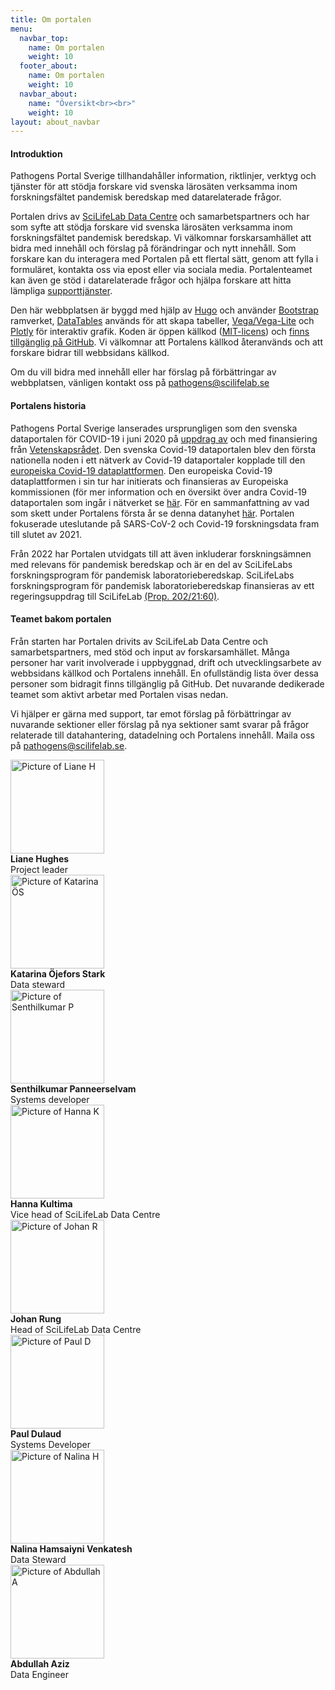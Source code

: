 ```yaml
---
title: Om portalen
menu:
  navbar_top:
    name: Om portalen
    weight: 10
  footer_about:
    name: Om portalen
    weight: 10
  navbar_about:
    name: "Översikt<br><br>"
    weight: 10
layout: about_navbar
---
```


#### Introduktion

Pathogens Portal Sverige tillhandahåller information, riktlinjer, verktyg och tjänster för att stödja forskare vid svenska lärosäten verksamma inom forskningsfältet pandemisk beredskap med datarelaterade frågor.

Portalen drivs av [SciLifeLab Data Centre](https://scilifelab.se/data/) och samarbetspartners och har som syfte att stödja forskare vid svenska lärosäten verksamma inom forskningsfältet pandemisk beredskap. Vi välkomnar forskarsamhället att bidra med innehåll och förslag på förändringar och nytt innehåll. Som forskare kan du interagera med Portalen på ett flertal sätt, genom att fylla i formuläret, kontakta oss via epost eller via sociala media. Portalenteamet kan även ge stöd i datarelaterade frågor och hjälpa forskare att hitta lämpliga [supporttjänster](/sv/support/).

Den här webbplatsen är byggd med hjälp av [Hugo](https://gohugo.io/) och använder [Bootstrap](https://getbootstrap.com/) ramverket, [DataTables](https://datatables.net/) används för att skapa tabeller, [Vega/Vega-Lite](https://vega.github.io/vega-lite/) och [Plotly](https://plotly.com/) för interaktiv grafik. Koden är öppen källkod ([MIT-licens](https://choosealicense.com/licenses/mit/)) och [finns tillgänglig på GitHub](https://github.com/ScilifelabDataCentre/pathogens-portal). Vi välkomnar att Portalens källkod återanvänds och att forskare bidrar till webbsidans källkod.

Om du vill bidra med innehåll eller har förslag på förbättringar av webbplatsen, vänligen kontakt oss på <pathogens@scilifelab.se>

#### Portalens historia

Pathogens Portal Sverige lanserades ursprungligen som den svenska dataportalen för COVID-19 i juni 2020 på [uppdrag av](https://www.vr.se/english/just-now/news/news-archive/2020-06-03-new-national-portal-makes-research-data-on-covid-19-accessible.html) och med finansiering från [Vetenskapsrådet](https://www.vr.se). Den svenska Covid-19 dataportalen blev den första nationella noden i ett nätverk av Covid-19 dataportaler kopplade till den [europeiska Covid-19 dataplattformen](https://covid19dataportal.org). Den europeiska Covid-19 dataplattformen i sin tur har initierats och finansieras av Europeiska kommissionen (för mer information och en översikt över andra Covid-19 dataportalen som ingår i nätverket se [här](https://covid19dataportal.se/partners/). För en sammanfattning av vad som skett under Portalens första år se denna datanyhet [här](https://covid19dataportal.se/updates/first_year/). Portalen fokuserade uteslutande på SARS-CoV-2 och Covid-19 forskningsdata fram till slutet av 2021.

Från 2022 har Portalen utvidgats till att även inkluderar forskningsämnen med relevans för pandemisk beredskap och är en del av SciLifeLabs forskningsprogram för pandemisk laboratorieberedskap. SciLifeLabs forskningsprogram för pandemisk laboratorieberedskap finansieras av ett regeringsuppdrag till SciLifeLab [(Prop. 202/21:60)](https://www.regeringen.se/rattsliga-dokument/proposition/2020/12/forskning-frihet-framtid--kunskap-och-innovation-for-sverige/).

#### Teamet bakom portalen

Från starten har Portalen drivits av SciLifeLab Data Centre och samarbetspartners, med stöd och input av forskarsamhället. Många personer har varit involverade i uppbyggnad, drift och utvecklingsarbete av webbsidans källkod och Portalens innehåll. En ofullständig lista över dessa personer som bidragit finns tillgänglig på GitHub. Det nuvarande dedikerade teamet som aktivt arbetar med Portalen visas nedan.

Vi hjälper er gärna med support, tar emot förslag på förbättringar av nuvarande sektioner eller förslag på nya sektioner samt svarar på frågor relaterade till datahantering, datadelning och Portalens innehåll. Maila oss på <pathogens@scilifelab.se>.

<div class="container mb-3">
  <div class="row row-cols-2 row-cols-md-3 row-cols-lg-6">
    <div class="col pt-2">
      <div><img src="/img/people/lh.jpg" alt="Picture of Liane H" width="150" class="img-thumbnail"/></div>
      <div><b>Liane Hughes</b></div>
      <div><span class="text-muted">Project leader</span></div>
    </div>
    <div class="col pt-2">
      <div><img src="/img/people/kos.jpg" alt="Picture of Katarina ÖS" width="150" class="img-thumbnail"/></div>
      <div><b>Katarina Öjefors Stark</b></div>
      <div><span class="text-muted">Data steward</span></div>
    </div>
    <div class="col pt-2">
      <div><img src="/img/people/sp.jpg" alt="Picture of Senthilkumar P" width="150" class="img-thumbnail"/></div>
      <div><b>Senthilkumar Panneerselvam</b></div>
      <div><span class="text-muted">Systems developer</span></div>
    </div>
    <div class="col pt-2">
      <div><img src="/img/people/hk.jpg" alt="Picture of Hanna K" width="150" class="img-thumbnail"/></div>
      <div><b>Hanna Kultima</b></div>
      <div><span class="text-muted">Vice head of SciLifeLab Data Centre</span></div>
    </div>
    <div class="col pt-2">
      <div><img src="/img/people/jr.jpg" alt="Picture of Johan R" width="150" class="img-thumbnail"/></div>
      <div><b>Johan Rung</b></div>
      <div><span class="text-muted">Head of SciLifeLab Data Centre</span></div>
    </div>
    <div class="col pt-2">
      <div><img src="/img/people/pd.jpeg" alt="Picture of Paul D" width="150" class="img-thumbnail"/></div>
      <div><b>Paul Dulaud</b></div>
      <div><span class="text-muted">Systems Developer</span></div>
    </div>
    <div class="col pt-2">
      <div><img src="/img/people/nh.jpeg" alt="Picture of Nalina H" width="150" class="img-thumbnail"/></div>
      <div><b>Nalina Hamsaiyni Venkatesh</b></div>
      <div><span class="text-muted">Data Steward</span></div>
    </div>
    <div class="col pt-2">
      <div><img src="/img/people/aa.jpg" alt="Picture of Abdullah A" width="150" class="img-thumbnail"/></div>
      <div><b>Abdullah Aziz</b></div>
      <div><span class="text-muted">Data Engineer</span></div>
    </div>
  </div>
</div>
